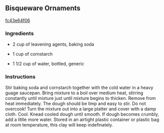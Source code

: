## Bisqueware Ornaments

[fc43e64f06](http://www.food.com/recipe/bisqueware-ornaments-278470)

### Ingredients

 - 2 cup of leavening agents, baking soda

 - 1 cup of cornstarch

 - 1 1/2 cup of water, bottled, generic

### Instructions

Stir baking soda and cornstarch together with the cold water in a heavy guage saucepan. Bring mixture to a boil over medium heat, stirring constantly until mixture just until mixture begins to thicken. Remove from heat immediately. The dough should be limp and easy to stir. Do not overcook! Turn the mixture out into a large platter and cover with a damp cloth. Cool. Knead cooled dough until smooth. If dough becomes crumbly, add a little more water. Stored in an airtight plastic container or plastic bag at room temperature, this clay will keep indefinately.
